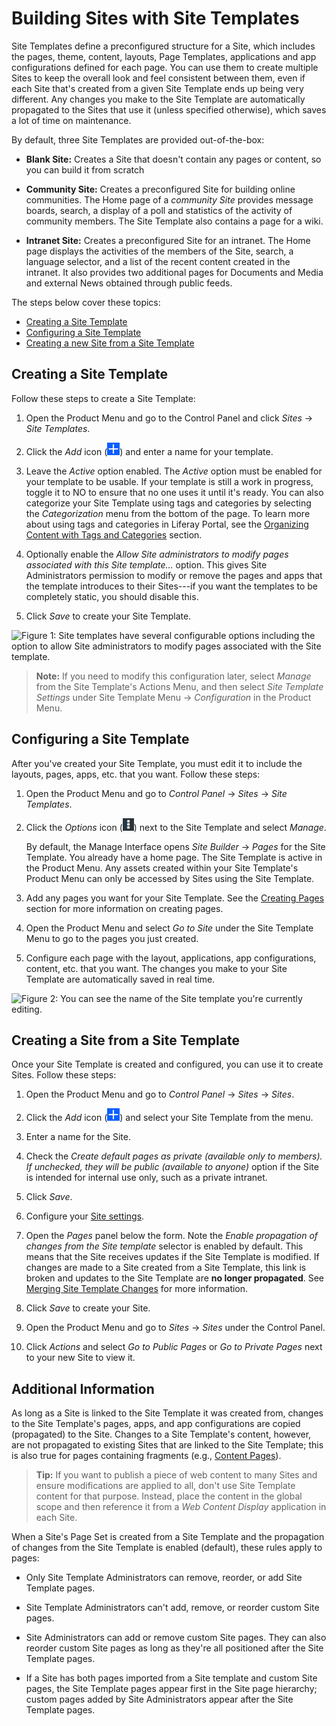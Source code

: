 # Building Sites with Site Templates

Site Templates define a preconfigured structure for a Site, which includes the pages, theme, content, layouts, Page Templates, applications and app configurations defined for each page. You can use them to create multiple Sites to keep the overall look and feel consistent between them, even if each Site that's created from a given Site Template ends up being very different. Any changes you make to the Site Template are automatically propagated to the Sites that use it (unless specified otherwise), which saves a lot of time on maintenance.

By default, three Site Templates are provided out-of-the-box:

- **Blank Site:** Creates a Site that doesn't contain any pages or content, so you can build it from scratch

- **Community Site:** Creates a preconfigured Site for building online communities. The Home page of a *community Site* provides message boards, search, a display of a poll and statistics of the activity of community members. The Site Template also contains a page for a wiki.

- **Intranet Site:** Creates a preconfigured Site for an intranet. The Home page displays the activities of the members of the Site, search, a language selector, and a list of the recent content created in the intranet. It also provides two additional pages for Documents and Media and external News obtained through public feeds.

The steps below cover these topics:

- [Creating a Site Template](#creating-a-site-template)
- [Configuring a Site Template](#configuring-a-site-template)
- [Creating a new Site from a Site Template](#creating-a-site-from-a-site-template)

## Creating a Site Template

Follow these steps to create a Site Template:

1.  Open the Product Menu and go to the Control Panel and click *Sites* &rarr; *Site Templates*. 

2.  Click the *Add* icon (![Add Site Template](../../../images/icon-add.png)) and enter a name for your template.

3.  Leave the *Active* option enabled. The *Active* option must be enabled for your template to be usable. If your template is still a work in progress, toggle it to NO to ensure that no one uses it until it's ready. You can also categorize your Site Template using tags and categories by selecting the *Categorization* menu from the bottom of the page. To learn more about using tags and categories in Liferay Portal, see the [Organizing Content with Tags and Categories](TODO) section. 

4.  Optionally enable the *Allow Site administrators to modify pages associated with this Site template...* option. This gives Site Administrators permission to modify or remove the pages and apps that the template introduces to their Sites---if you want the templates to be completely static, you should disable this. 

5.  Click *Save* to create your Site Template.

![Figure 1: Site templates have several configurable options including the option to allow Site administrators to modify pages associated with the Site template.](/images/site-template-settings.png)

>**Note:** If you need to modify this configuration later, select *Manage* from the Site Template's Actions Menu, and then select *Site Template Settings* under Site Template Menu &rarr; *Configuration* in the Product Menu.

## Configuring a Site Template

After you've created your Site Template, you must edit it to include the layouts, pages, apps, etc. that you want. Follow these steps:

1.  Open the Product Menu and go to *Control Panel* &rarr; *Sites* &rarr; *Site Templates*.

2.  Click the *Options* icon (![Options](../../../images/icon-options.png)) next to the Site Template and select *Manage*.
 
    By default, the Manage Interface opens *Site Builder* &rarr; *Pages* for the Site Template. You already have a home page. The Site Template is active in the Product Menu. Any assets created within your Site Template's Product Menu can only be accessed by Sites using the Site Template.

3.  Add any pages you want for your Site Template. See the [Creating Pages](TODO) section for more information on creating pages. 

4.  Open the Product Menu and select *Go to Site* under the Site Template Menu to go to the pages you just created.

5.  Configure each page with the layout, applications, app configurations, content, etc. that you want. The changes you make to your Site Template are automatically saved in real time.

![Figure 2: You can see the name of the Site template you're currently editing.](/images/editing-site-template.png)

## Creating a Site from a Site Template

Once your Site Template is created and configured, you can use it to create Sites. Follow these steps:

1.  Open the Product Menu and go to *Control Panel* &rarr; *Sites* &rarr; *Sites*.

2.  Click the *Add* icon (![Add Site](../../../images/icon-add.png)) and select your Site Template from the menu.
 
3.  Enter a name for the Site.

4.  Check the *Create default pages as private (available only to members). If unchecked, they will be public (available to anyone)* option if the Site is intended for internal use only, such as a private intranet.

5.  Click *Save*.

6.  Configure your [Site settings](TODO).

7.  Open the *Pages* panel below the form. Note the *Enable propagation of changes from the Site template* selector is enabled by default. This means that the Site receives updates if the Site Template is modified. If changes are made to a Site created from a Site Template, this link is broken and updates to the Site Template are **no longer propagated**. See [Merging Site Template Changes](https://github.com/liferay/liferay-learn/tree/master/docs/dxp/7.2.x/en/site-building/01-building-sites/03-merging-site-template-changes.markdown) for more information.

8.  Click *Save* to create your Site. 

9.  Open the Product Menu and go to *Sites* &rarr; *Sites* under the Control Panel. 

10.  Click *Actions* and select *Go to Public Pages* or *Go to Private Pages* next to your new Site to view it. 

## Additional Information

As long as a Site is linked to the Site Template it was created from, changes to the Site Template's pages, apps, and app configurations are copied (propagated) to the Site. Changes to a Site Template's content, however, are not propagated to existing Sites that are linked to the Site Template; this is also true for pages containing fragments (e.g., [Content Pages](TODO)). 

>**Tip:** If you want to publish a piece of web content to many Sites and ensure modifications are applied to all, don't use Site Template content for that purpose. Instead, place the content in the global scope and then reference it from a *Web Content Display* application in each Site.

When a Site's Page Set is created from a Site Template and the propagation
of changes from the Site Template is enabled (default), these rules apply to pages:

- Only Site Template Administrators can remove, reorder, or add Site Template pages.

- Site Template Administrators can't add, remove, or reorder custom Site pages.

- Site Administrators can add or remove custom Site pages. They can also reorder custom Site pages as long as they're all positioned after the Site Template pages.

-  If a Site has both pages imported from a Site template and custom Site pages, the Site Template pages appear first in the Site page hierarchy; custom pages added by Site Administrators appear after the Site Template pages. 